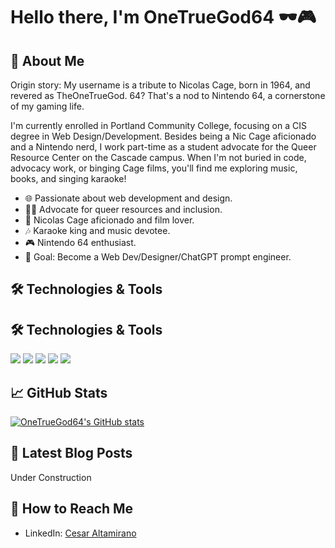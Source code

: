 # Hello there, I'm OneTrueGod64 🕶️🎮

## 🌈 About Me

Origin story: My username is a tribute to Nicolas Cage, born in 1964, and revered as TheOneTrueGod. 64? That's a nod to Nintendo 64, a cornerstone of my gaming life.

I'm currently enrolled in Portland Community College, focusing on a CIS degree in Web Design/Development. Besides being a Nic Cage aficionado and a Nintendo nerd, I work part-time as a student advocate for the Queer Resource Center on the Cascade campus. When I'm not buried in code, advocacy work, or binging Cage films, you'll find me exploring music, books, and singing karaoke!

- 🌐 Passionate about web development and design.
- 🏳️‍🌈 Advocate for queer resources and inclusion.
- 🎥 Nicolas Cage aficionado and film lover.
- 🎶 Karaoke king and music devotee.
- 🎮 Nintendo 64 enthusiast.
- 🎯 Goal: Become a Web Dev/Designer/ChatGPT prompt engineer.
  
## 🛠️ Technologies & Tools

## 🛠️ Technologies & Tools

![](https://img.shields.io/badge/HTML-informational?style=flat&logo=html5&logoColor=white&color=2bbc8a)
![](https://img.shields.io/badge/CSS-informational?style=flat&logo=css3&logoColor=white&color=2bbc8a)
![](https://img.shields.io/badge/JavaScript-informational?style=flat&logo=javascript&logoColor=white&color=2bbc8a)
![](https://img.shields.io/badge/PHP-informational?style=flat&logo=php&logoColor=white&color=2bbc8a)
![](https://img.shields.io/badge/Prompt_Engineering-informational?style=flat&logo=api-ai&logoColor=white&color=2bbc8a)


## 📈 GitHub Stats

[![OneTrueGod64's GitHub stats](https://github-readme-stats.vercel.app/api?username=OneTrueGod64)](https://github.com/OneTrueGod64/github-readme-stats)

## 📝 Latest Blog Posts

Under Construction

## 🤝 How to Reach Me

- LinkedIn: [Cesar Altamirano](https://www.linkedin.com/public-profile/settings?lipi=urn%3Ali%3Apage%3Ad_flagship3_profile_self_edit_contact-info%3BeZ1NZM0ATKSyGpEFuU4PMA%3D%3D)
